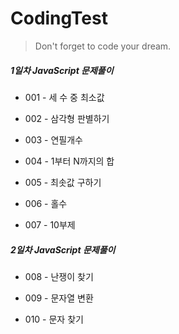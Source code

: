 # CodingTest

<!--Quote-->

> Don't forget to code your dream.

##### 1일차 JavaScript 문제풀이

- 001 - 세 수 중 최소값

- 002 - 삼각형 판별하기

- 003 - 연필개수

- 004 - 1부터 N까지의 합

- 005 - 최솟값 구하기

- 006 - 홀수

- 007 - 10부제

##### 2일차 JavaScript 문제풀이

- 008 - 난쟁이 찾기

- 009 - 문자열 변환

- 010 - 문자 찾기
